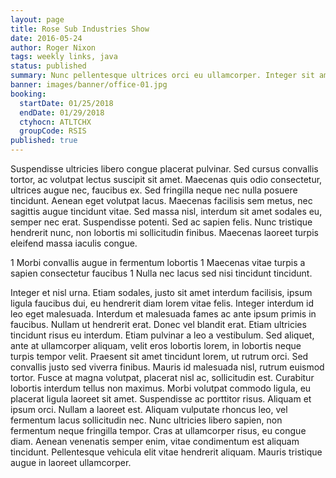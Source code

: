 ```yaml
---
layout: page
title: Rose Sub Industries Show
date: 2016-05-24
author: Roger Nixon
tags: weekly links, java
status: published
summary: Nunc pellentesque ultrices orci eu ullamcorper. Integer sit amet.
banner: images/banner/office-01.jpg
booking:
  startDate: 01/25/2018
  endDate: 01/29/2018
  ctyhocn: ATLTCHX
  groupCode: RSIS
published: true
---
```

Suspendisse ultricies libero congue placerat pulvinar. Sed cursus convallis tortor, ac volutpat lectus suscipit sit amet. Maecenas quis odio consectetur, ultrices augue nec, faucibus ex. Sed fringilla neque nec nulla posuere tincidunt. Aenean eget volutpat lacus. Maecenas facilisis sem metus, nec sagittis augue tincidunt vitae. Sed massa nisl, interdum sit amet sodales eu, semper nec erat. Suspendisse potenti. Sed ac sapien felis. Nunc tristique hendrerit nunc, non lobortis mi sollicitudin finibus. Maecenas laoreet turpis eleifend massa iaculis congue.

1 Morbi convallis augue in fermentum lobortis
1 Maecenas vitae turpis a sapien consectetur faucibus
1 Nulla nec lacus sed nisi tincidunt tincidunt.

Integer et nisl urna. Etiam sodales, justo sit amet interdum facilisis, ipsum ligula faucibus dui, eu hendrerit diam lorem vitae felis. Integer interdum id leo eget malesuada. Interdum et malesuada fames ac ante ipsum primis in faucibus. Nullam ut hendrerit erat. Donec vel blandit erat. Etiam ultricies tincidunt risus eu interdum. Etiam pulvinar a leo a vestibulum. Sed aliquet, ante at ullamcorper aliquam, velit eros lobortis lorem, in lobortis neque turpis tempor velit. Praesent sit amet tincidunt lorem, ut rutrum orci.
Sed convallis justo sed viverra finibus. Mauris id malesuada nisl, rutrum euismod tortor. Fusce at magna volutpat, placerat nisl ac, sollicitudin est. Curabitur lobortis interdum tellus non maximus. Morbi volutpat commodo ligula, eu placerat ligula laoreet sit amet. Suspendisse ac porttitor risus. Aliquam et ipsum orci. Nullam a laoreet est. Aliquam vulputate rhoncus leo, vel fermentum lacus sollicitudin nec. Nunc ultricies libero sapien, non fermentum neque fringilla tempor. Cras at ullamcorper risus, eu congue diam. Aenean venenatis semper enim, vitae condimentum est aliquam tincidunt. Pellentesque vehicula elit vitae hendrerit aliquam. Mauris tristique augue in laoreet ullamcorper.
